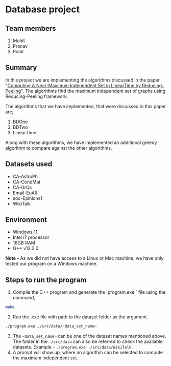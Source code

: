 # Database project

## Team members
1. Mohit
2. Pranav
3. Rohit

## Summary

In this project we are implementing the algorithms discussed in the paper "[Computing A Near-Maximum Independent Set in LinearTime by Reducing-Peeling](https://dl.acm.org/doi/10.1145/3035918.3035939)". The algorithms find the maximum independent set of graphs using Reducing-Peeling framework.

The algorithms that we have implemented, that were discussed in this paper are,
1. BDOne
2. BDTwo
3. LinearTime

Along with these algorithms, we have implemented an additional greedy algorithm to compare against the other algorithms.

## Datasets used 
- CA-AstroPh
- CA-CondMat
- CA-GrQc
- Email-EuAll
- soc-Epinions1
- WikiTalk

## Environment 
- Windows 11
- Intel i7 processor
- 16GB RAM
- G++ v13.2.0

**Note -** As we did not have access to a Linux or Mac machine, we have only tested our program on a Windows machine.

## Steps to run the program
1. Compile the C++ program and generate the `program.exe`` file using the command,
```bash
make
```
2. Run the .exe file with path to the dataset folder as the argument.
```bash
./program.exe ./src/data/<data_set_name>
```
3. The `<data_set_name>` can be one of the dataset names mentioned above. The folder in the `./src/data` can also be referred to check the available datasets. Example - `./program.exe ./src/data/WikiTalk`.
4. A prompt will show up, where an algorithm can be selected to compute the maximum independent set.
